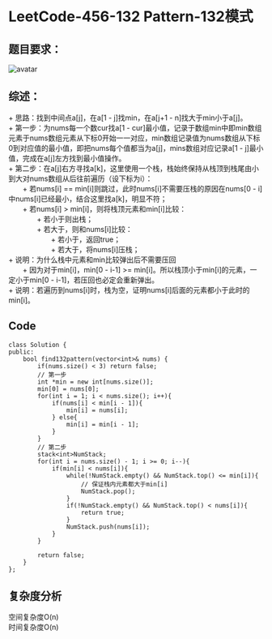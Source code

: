 # LeetCode-456-132 Pattern-132模式

## 题目要求：
![avatar](https://github.com/JakeChanFangZiyuan20/MyLeetCode/blob/master/%E6%A0%88/img/456.png)


## 综述：  
\+ 思路：找到中间点a[j]，在a[1 - j]找min，在a[j+1 - n]找大于min小于a[j]。  
\+ 第一步：为nums每一个数cur找a[1 - cur]最小值，记录于数组min中即min数组元素于nums数组元素从下标0开始一一对应，min数组记录值为nums数组从下标0到对应值的最小值，即把nums每个值都当为a[j]，mins数组对应记录a[1 - j]最小值，完成在a[j]左方找到最小值操作。  
\+ 第二步：在a[j]右方寻找a[k]，这里使用一个栈，栈始终保持从栈顶到栈尾由小到大对nums数组从后往前遍历（设下标为i）：  
&emsp;&emsp;\+ 若nums[i] == min[i]则跳过，此时nums[i]不需要压栈的原因在nums[0 - i]中nums[i]已经最小，结合这里找a[k]，明显不符；  
&emsp;&emsp;\+ 若nums[i] > min[i]，则将栈顶元素和min[i]比较：  
&emsp;&emsp;&emsp;&emsp;\+ 若小于则出栈；  
&emsp;&emsp;&emsp;&emsp;\+ 若大于，则和nums[i]比较：  
&emsp;&emsp;&emsp;&emsp;&emsp;&emsp;\+ 若小于，返回true；  
&emsp;&emsp;&emsp;&emsp;&emsp;&emsp;\+ 若大于，将nums[i]压栈；  
\+ 说明：为什么栈中元素和min比较弹出后不需要压回  
&emsp;&emsp;\+ 因为对于min[i]，min[0 - i-1] >= min[i]。所以栈顶小于min[i]的元素，一定小于min[0 - i-1]，若压回也必定会重新弹出。  
\+ 说明：若遍历到nums[i]时，栈为空，证明nums[i]后面的元素都小于此时的min[i]。

## Code
```
class Solution {
public:
    bool find132pattern(vector<int>& nums) {
        if(nums.size() < 3) return false;
        // 第一步
        int *min = new int[nums.size()];
        min[0] = nums[0];
        for(int i = 1; i < nums.size(); i++){
            if(nums[i] < min[i - 1]){
                min[i] = nums[i];
            } else{
                min[i] = min[i - 1];
            }
        }
        // 第二步
        stack<int>NumStack;
        for(int i = nums.size() - 1; i >= 0; i--){
            if(min[i] < nums[i]){
                while(!NumStack.empty() && NumStack.top() <= min[i]){ 
                    // 保证栈内元素都大于min[i]
                    NumStack.pop();
                }
                if(!NumStack.empty() && NumStack.top() < nums[i]){
                    return true;
                }
                NumStack.push(nums[i]);
            }
        }

        return false;
    }
};
```

## 复杂度分析
空间复杂度O(n)  
时间复杂度O(n)

